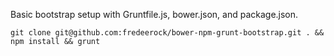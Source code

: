 Basic bootstrap setup with Gruntfile.js, bower.json, and package.json.

	git clone git@github.com:fredeerock/bower-npm-grunt-bootstrap.git . && npm install && grunt
